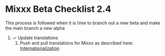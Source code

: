 # Mixxx Beta Checklist 2.4

This process is followed when it is time to branch out a new beta and make the main branch a new alpha 

1. ✓ Update translations
    1.  Push and pull translations for Mixxx as described here:
        [Internationalization](Internationalization)
